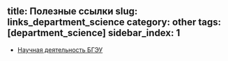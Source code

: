 title: Полезные ссылки
slug: links_department_science
category: other
tags: [department_science]
sidebar_index: 1
---

- [Научная деятельность БГЭУ]()

